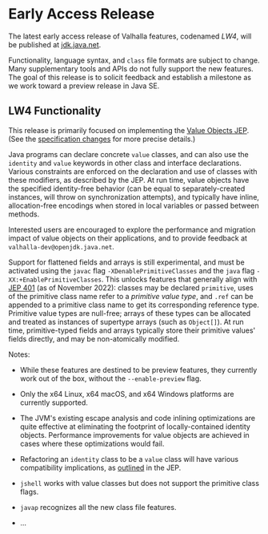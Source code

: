 # Early Access Release

The latest early access release of Valhalla features, codenamed *LW4*, will be
published at [jdk.java.net](https://jdk.java.net/valhalla/).

Functionality, language syntax, and `class` file formats are subject to change.
Many supplementary tools and APIs do not fully support the new features.
The goal of this release is to solicit feedback and establish a milestone as we
work toward a preview release in Java SE.

## LW4 Functionality

This release is primarily focused on implementing the
[Value Objects JEP](https://openjdk.org/jeps/8277163).
(See the [specification changes](http://cr.openjdk.java.net/~dlsmith/jep8277163/)
for more precise details.)

Java programs can declare concrete `value` classes, and can also use the
`identity` and `value` keywords in other class and interface declarations.
Various constraints are enforced on the declaration and use of classes with
these modifiers, as described by the JEP.
At run time, value objects have the specified identity-free behavior (can be
equal to separately-created instances, will throw on synchronization attempts),
and typically have inline, allocation-free encodings when stored in local
variables or passed between methods.

Interested users are encouraged to explore the performance and migration impact
of value objects on their applications, and to provide feedback at
`valhalla-dev@openjdk.java.net`.

Support for flattened fields and arrays is still experimental, and must be
activated using the `javac` flag `-XDenablePrimitiveClasses` and the `java` flag
`-XX:+EnablePrimitiveClasses`.
This unlocks features that generally align with
[JEP 401](https://openjdk.org/jeps/401) (as of November 2022):
classes may be declared `primitive`, uses of the primitive class name refer to a
*primitive value type*, and `.ref` can be appended to a primitive class name to
get its corresponding reference type.
Primitive value types are null-free; arrays of these types can be allocated and
treated as instances of supertype arrays (such as `Object[]`).
At run time, primitive-typed fields and arrays typically store their primitive
values' fields directly, and may be non-atomically modified.

Notes:

-   While these features are destined to be preview features, they currently
    work out of the box, without the `--enable-preview` flag.

-   Only the x64 Linux, x64 macOS, and x64 Windows platforms are currently
    supported.

-   The JVM's existing escape analysis and code inlining optimizations are quite
    effective at eliminating the footprint of locally-contained identity
    objects. Performance improvements for value objects are achieved in cases
    where these optimizations would fail.

-   Refactoring an `identity` class to be a `value` class will have various
    compatibility implications, as
    [outlined](https://openjdk.org/jeps/8277163#Migration-of-existing-classes)
    in the JEP.

-   `jshell` works with value classes but does not support the primitive class
    flags.

-   `javap` recognizes all the new class file features.

-   ...
